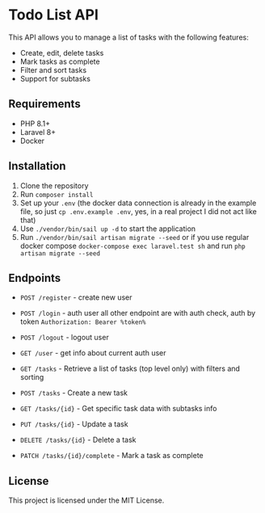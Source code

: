 # Todo List API

This API allows you to manage a list of tasks with the following features:
- Create, edit, delete tasks
- Mark tasks as complete
- Filter and sort tasks
- Support for subtasks

## Requirements

- PHP 8.1+
- Laravel 8+
- Docker

## Installation

1. Clone the repository
2. Run `composer install`
3. Set up your `.env` (the docker data connection is already in the example file, so just `cp .env.example .env`, yes,
   in a real project I did not act like that)
4. Use `./vendor/bin/sail up -d` to start the application
5. Run `./vendor/bin/sail artisan migrate --seed` or if you use regular docker
   compose `docker-compose exec laravel.test sh` and run `php artisan migrate --seed`

## Endpoints

- `POST /register` - create new user
- `POST /login` - auth user
  all other endpoint are with auth check, auth by token `Authorization: Bearer %token%`
- `POST /logout` - logout user
- `GET /user` - get info about current auth user

- `GET /tasks` - Retrieve a list of tasks (top level only) with filters and sorting
- `POST /tasks` - Create a new task
- `GET /tasks/{id}` - Get specific task data with subtasks info
- `PUT /tasks/{id}` - Update a task
- `DELETE /tasks/{id}` - Delete a task
- `PATCH /tasks/{id}/complete` - Mark a task as complete

## License

This project is licensed under the MIT License.
